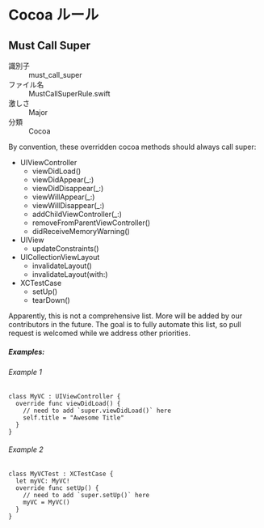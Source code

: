 # Cocoa ルール

## Must Call Super

<dl>
<dt>識別子</dt>
<dd>must_call_super</dd>
<dt>ファイル名</dt>
<dd>MustCallSuperRule.swift</dd>
<dt>激しさ</dt>
<dd>Major</dd>
<dt>分類</dt>
<dd>Cocoa</dd>
</dl>

By convention, these overridden cocoa methods should always call super:

- UIViewController
  - viewDidLoad()
  - viewDidAppear(_:)
  - viewDidDisappear(_:)
  - viewWillAppear(_:)
  - viewWillDisappear(_:)
  - addChildViewController(_:)
  - removeFromParentViewController()
  - didReceiveMemoryWarning()
- UIView
  - updateConstraints()
- UICollectionViewLayout
  - invalidateLayout()
  - invalidateLayout(with:)
- XCTestCase
  - setUp()
  - tearDown()

Apparently, this is not a comprehensive list.
More will be added by our contributors in the future.
The goal is to fully automate this list,
so pull request is welcomed while we address other priorities.

##### Examples:

###### Example 1

```
class MyVC : UIViewController {
  override func viewDidLoad() {
    // need to add `super.viewDidLoad()` here
    self.title = "Awesome Title"
  }
}
```

###### Example 2

```
class MyVCTest : XCTestCase {
  let myVC: MyVC!
  override func setUp() {
    // need to add `super.setUp()` here
    myVC = MyVC()
  }
}
```
